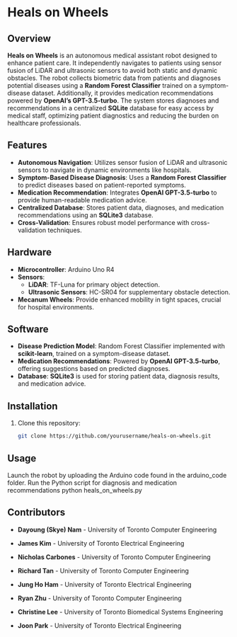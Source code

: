 # Heals on Wheels

## Overview

**Heals on Wheels** is an autonomous medical assistant robot designed to enhance patient care. It independently navigates to patients using sensor fusion of LiDAR and ultrasonic sensors to avoid both static and dynamic obstacles. The robot collects biometric data from patients and diagnoses potential diseases using a **Random Forest Classifier** trained on a symptom-disease dataset. Additionally, it provides medication recommendations powered by **OpenAI’s GPT-3.5-turbo**. The system stores diagnoses and recommendations in a centralized **SQLite** database for easy access by medical staff, optimizing patient diagnostics and reducing the burden on healthcare professionals.

## Features

- **Autonomous Navigation**: Utilizes sensor fusion of LiDAR and ultrasonic sensors to navigate in dynamic environments like hospitals.
- **Symptom-Based Disease Diagnosis**: Uses a **Random Forest Classifier** to predict diseases based on patient-reported symptoms.
- **Medication Recommendation**: Integrates **OpenAI GPT-3.5-turbo** to provide human-readable medication advice.
- **Centralized Database**: Stores patient data, diagnoses, and medication recommendations using an **SQLite3** database.
- **Cross-Validation**: Ensures robust model performance with cross-validation techniques.

## Hardware

- **Microcontroller**: Arduino Uno R4
- **Sensors**:
  - **LiDAR**: TF-Luna for primary object detection.
  - **Ultrasonic Sensors**: HC-SR04 for supplementary obstacle detection.
- **Mecanum Wheels**: Provide enhanced mobility in tight spaces, crucial for hospital environments.

## Software

- **Disease Prediction Model**: Random Forest Classifier implemented with **scikit-learn**, trained on a symptom-disease dataset.
- **Medication Recommendations**: Powered by **OpenAI GPT-3.5-turbo**, offering suggestions based on predicted diagnoses.
- **Database**: **SQLite3** is used for storing patient data, diagnosis results, and medication advice.

## Installation

1. Clone this repository:
   ```bash
   git clone https://github.com/yourusername/heals-on-wheels.git

## Usage 
Launch the robot by uploading the Arduino code found in the arduino_code folder.
Run the Python script for diagnosis and medication recommendations
python heals_on_wheels.py


## Contributors

- **Dayoung (Skye) Nam** - University of Toronto Computer Engineering

- **James Kim** - University of Toronto Electrical Engineering 
  
- **Nicholas Carbones** - University of Toronto Computer Engineering

- **Richard Tan** - University of Toronto Computer Engineering

- **Jung Ho Ham** - University of Toronto Electrical Engineering

- **Ryan Zhu** - University of Toronto Computer Engineering

- **Christine Lee** - University of Toronto Biomedical Systems Engineering

- **Joon Park** - University of Toronto Electrical Engineering
